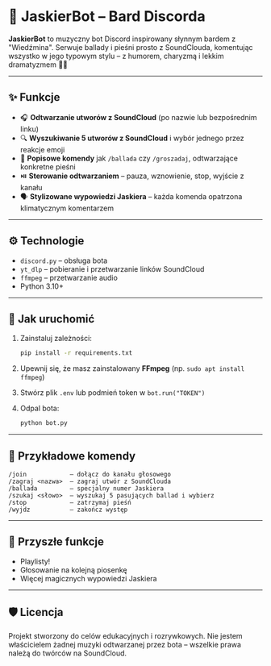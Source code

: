 # 🎸 JaskierBot – Bard Discorda

**JaskierBot** to muzyczny bot Discord inspirowany słynnym bardem z "Wiedźmina". Serwuje ballady i pieśni prosto z SoundClouda, komentując wszystko w jego typowym stylu – z humorem, charyzmą i lekkim dramatyzmem 🎤🎶

---

## ✨ Funkcje
- 🎧 **Odtwarzanie utworów z SoundCloud** (po nazwie lub bezpośrednim linku)
- 🔍 **Wyszukiwanie 5 utworów z SoundCloud** i wybór jednego przez reakcje emoji
- 📜 **Popisowe komendy** jak `/ballada` czy `/groszadaj`, odtwarzające konkretne pieśni
- ⏯️ **Sterowanie odtwarzaniem** – pauza, wznowienie, stop, wyjście z kanału
- 🗣️ **Stylizowane wypowiedzi Jaskiera** – każda komenda opatrzona klimatycznym komentarzem

---

## ⚙️ Technologie
- `discord.py` – obsługa bota
- `yt_dlp` – pobieranie i przetwarzanie linków SoundCloud
- `ffmpeg` – przetwarzanie audio
- Python 3.10+

---

## 🧙 Jak uruchomić

1. Zainstaluj zależności:
   ```bash
   pip install -r requirements.txt
   ```

2. Upewnij się, że masz zainstalowany **FFmpeg** (np. `sudo apt install ffmpeg`)

3. Stwórz plik `.env` lub podmień token w `bot.run("TOKEN")`

4. Odpal bota:
   ```bash
   python bot.py
   ```

---

## 📜 Przykładowe komendy

```
/join            – dołącz do kanału głosowego
/zagraj <nazwa>  – zagraj utwór z SoundClouda
/ballada         – specjalny numer Jaskiera
/szukaj <słowo>  – wyszukaj 5 pasujących ballad i wybierz
/stop            – zatrzymaj pieśń
/wyjdz           – zakończ występ
```

---

## 🧭 Przyszłe funkcje
- Playlisty!
- Głosowanie na kolejną piosenkę
- Więcej magicznych wypowiedzi Jaskiera

---

## 🛡️ Licencja
Projekt stworzony do celów edukacyjnych i rozrywkowych. Nie jestem właścicielem żadnej muzyki odtwarzanej przez bota – wszelkie prawa należą do twórców na SoundCloud.
